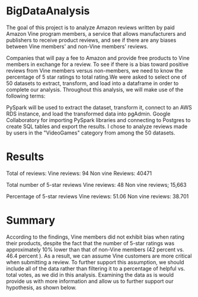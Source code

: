 # BigDataAnalysis

The goal of this project is to analyze Amazon reviews written by paid Amazon Vine program members, a service that allows manufacturers and publishers to receive product reviews, and see if there are any biases between Vine members' and non-Vine members' reviews.

Companies that will pay a fee to Amazon and provide free products to Vine members in exchange for a review. To see if there is a bias toward positive reviews from Vine members versus non-members, we need to know the percentage of 5 star ratings to total rating.We were asked to select one of 50 datasets to extract, transform, and load into a dataframe in order to complete our analysis. Throughout this analysis, we will make use of the following terms:

PySpark will be used to extract the dataset, transform it, connect to an AWS RDS instance, and load the transformed data into pgAdmin.
Google Collaboratory for importing PySpark libraries and connecting to Postgres to create SQL tables and export the results.
I chose to analyze reviews made by users in the "VideoGames" category from among the 50 datasets.

# Results

Total of reviews:
Vine reviews: 94
Non vine Reviews: 40471


Total number of 5-star reviews
Vine reviews: 48
Non vine reviews; 15,663

Percentage of 5-star reviews
Vine reviews: 51.06
Non vine reviews: 38.701

# Summary
According to the findings, Vine members did not exhibit bias when rating their products, despite the fact that the number of 5-star ratings was approximately 10% lower than that of non-Vine members (42 percent vs. 46.4 percent ). As a result, we can assume Vine customers are more critical when submitting a review. To further support this assumption, we should include all of the data rather than filtering it to a percentage of helpful vs. total votes, as we did in this analysis. Examining the data as is would provide us with more information and allow us to further support our hypothesis, as shown below.
